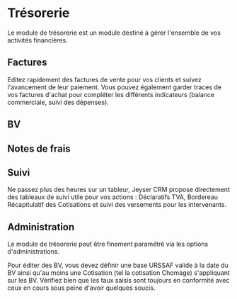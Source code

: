 # Trésorerie

Le module de trésorerie est un module destiné à gérer l'ensemble de vos activités financières.

## Factures

Editez rapidement des factures de vente pour vos clients et suivez l'avancement de leur paiement. Vous pouvez également garder traces de vos factures d'achat pour compléter les différents indicateurs (balance commerciale, suivi des dépenses).

## BV



## Notes de frais


## Suivi

Ne passez plus des heures sur un tableur, Jeyser CRM propose directement des tableaux de suivi utile pour vos actions : Déclaratifs TVA, Bordereau Récapitulatif des Cotisations et suivi des versements pour les intervenants.

## Administration

Le module de trésorerie peut être finement paramétré via les options d'administrations.

Pour éditer des BV, vous devez définir une base URSSAF valide à la date du BV ainsi qu'au moins une Cotisation (tel la cotisation Chomage) s'appliquant sur les BV. Vérifiez bien que les taux saisis sont toujours en conformité avec ceux en cours sous peine d'avoir quelques soucis.